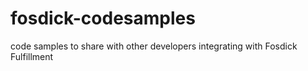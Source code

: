 # fosdick-codesamples
code samples to share with other developers integrating with Fosdick Fulfillment
